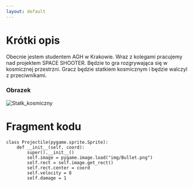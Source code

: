 ```yaml
---
layout: default
---
```



# Krótki opis
Obecnie jestem studentem AGH w Krakowie. Wraz z kolegami pracujemy nad projektem SPACE SHOOTER. Będzie to gra rozgrywająca się w kosmicznej przestrzni. Gracz będzie statkiem kosmicznym i będzie walczyl z przeciwnikami.










### Obrazek

![Statk_kosmiczny](https://play-lh.googleusercontent.com/7tZaYZzRqxHToU5ToDUfxhe-c7YhlPpV1AcdxBPi9znbuDjGSMcyRQ_fphs4yJy1tQ)




# Fragment kodu
```
class Projectile(pygame.sprite.Sprite):
    def __init__(self, coord):
        super().__init__()
        self.image = pygame.image.load("img/Bullet.png")
        self.rect = self.image.get_rect()
        self.rect.center = coord
        self.velocity = 8
        self.damage = 1
```

